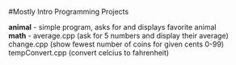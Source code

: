 #Mostly Intro Programming Projects

**animal** - simple program, asks for and displays favorite animal  
**math** - average.cpp (ask for 5 numbers and display their average)                                                                        change.cpp (show fewest number of coins for given cents 0-99)                                                                    tempConvert.cpp (convert celcius to fahrenheit)  
